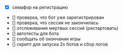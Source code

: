 - [x] семафор на регистрацию
- [] проверка, что бот уже зарегистрирован
- [] проверка, что сессия не закончилась
- [] отслеживание мертвых сессий (рестартовать)
- [] автотесты для бота 
- [] сообщать об окончании игры
- [] скрипт для запуска 2х ботов и сбор логов